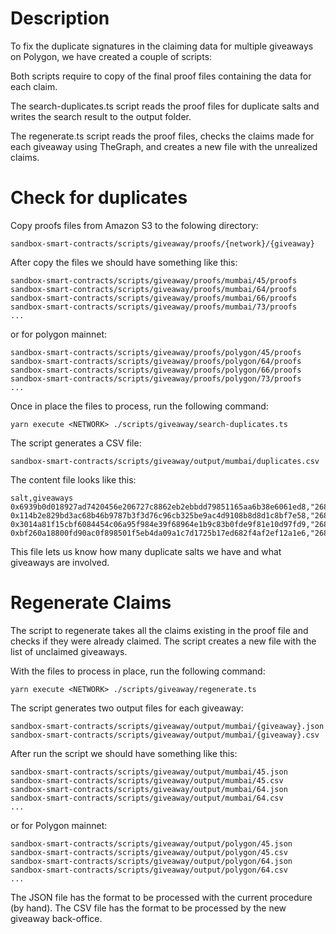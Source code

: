 # Description

To fix the duplicate signatures in the claiming data for multiple giveaways on Polygon, we have created a couple of scripts:

Both scripts require to copy of the final proof files containing the data for each claim.

The search-duplicates.ts script reads the proof files for duplicate salts and writes the search result to the output folder.

The regenerate.ts script reads the proof files, checks the claims made for each giveaway using TheGraph, and creates a new file with the unrealized claims.

# Check for duplicates

Copy proofs files from Amazon S3 to the folowing directory:
    
    sandbox-smart-contracts/scripts/giveaway/proofs/{network}/{giveaway}
    
After copy the files we should have something like this:

    sandbox-smart-contracts/scripts/giveaway/proofs/mumbai/45/proofs
    sandbox-smart-contracts/scripts/giveaway/proofs/mumbai/64/proofs
    sandbox-smart-contracts/scripts/giveaway/proofs/mumbai/66/proofs
    sandbox-smart-contracts/scripts/giveaway/proofs/mumbai/73/proofs
    ...

or for polygon mainnet:

    sandbox-smart-contracts/scripts/giveaway/proofs/polygon/45/proofs
    sandbox-smart-contracts/scripts/giveaway/proofs/polygon/64/proofs
    sandbox-smart-contracts/scripts/giveaway/proofs/polygon/66/proofs
    sandbox-smart-contracts/scripts/giveaway/proofs/polygon/73/proofs
    ...

Once in place the files to process, run the following command:

    yarn execute <NETWORK> ./scripts/giveaway/search-duplicates.ts

The script generates a CSV file:

    sandbox-smart-contracts/scripts/giveaway/output/mumbai/duplicates.csv

The content file looks like this:

    salt,giveaways
    0x6939b0d018927ad7420456e206727c8862eb2ebbdd79851165aa6b38e6061ed8,"268,269"
    0x114b2e829bd3ac68b46b9787b3f3d76c96cb325be9ac4d9108b8d8d1c8bf7e58,"268,269"
    0x3014a81f15cbf6084454c06a95f984e39f68964e1b9c83b0fde9f81e10d97fd9,"268,269"
    0xbf260a18800fd90ac0f898501f5eb4da09a1c7d1725b17ed682f4af2ef12a1e6,"268,269"

This file lets us know how many duplicate salts we have and what giveaways are involved.

# Regenerate Claims

The script to regenerate takes all the claims existing in the proof file and checks if they were already claimed. The script creates a new file with the list of unclaimed giveaways.

With the files to process in place, run the following command:

    yarn execute <NETWORK> ./scripts/giveaway/regenerate.ts

The script generates two output files for each giveaway:

    sandbox-smart-contracts/scripts/giveaway/output/mumbai/{giveaway}.json
    sandbox-smart-contracts/scripts/giveaway/output/mumbai/{giveaway}.csv

After run the script we should have something like this:

    sandbox-smart-contracts/scripts/giveaway/output/mumbai/45.json
    sandbox-smart-contracts/scripts/giveaway/output/mumbai/45.csv
    sandbox-smart-contracts/scripts/giveaway/output/mumbai/64.json
    sandbox-smart-contracts/scripts/giveaway/output/mumbai/64.csv
    ...

or for Polygon mainnet:

    sandbox-smart-contracts/scripts/giveaway/output/polygon/45.json
    sandbox-smart-contracts/scripts/giveaway/output/polygon/45.csv
    sandbox-smart-contracts/scripts/giveaway/output/polygon/64.json
    sandbox-smart-contracts/scripts/giveaway/output/polygon/64.csv
    ...

The JSON file has the format to be processed with the current procedure (by hand). The CSV file has the format to be processed by the new giveaway back-office.
